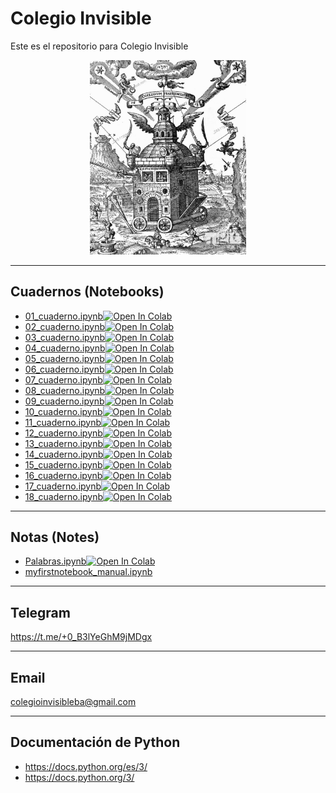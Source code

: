 # Colegio Invisible
Este es el repositorio para Colegio Invisible
<center>
<div>
<img src="https://github.com/ProfDoeg/Colegio_Invisible/raw/main/img/colegio_invisible.jpeg" width="250"/>
</div>
</center>

***
## Cuadernos (Notebooks)
- [01_cuaderno.ipynb](01_cuaderno.ipynb)<a href="https://colab.research.google.com/github/ProfDoeg/Colegio_Invisible/blob/master/01_cuaderno.ipynb" target="_parent"><img src="https://colab.research.google.com/assets/colab-badge.svg" alt="Open In Colab"/></a>
- [02_cuaderno.ipynb](02_cuaderno.ipynb)<a href="https://colab.research.google.com/github/ProfDoeg/Colegio_Invisible/blob/master/02_cuaderno.ipynb" target="_parent"><img src="https://colab.research.google.com/assets/colab-badge.svg" alt="Open In Colab"/></a>
- [03_cuaderno.ipynb](03_cuaderno.ipynb)<a href="https://colab.research.google.com/github/ProfDoeg/Colegio_Invisible/blob/master/03_cuaderno.ipynb" target="_parent"><img src="https://colab.research.google.com/assets/colab-badge.svg" alt="Open In Colab"/></a>
- [04_cuaderno.ipynb](04_cuaderno.ipynb)<a href="https://colab.research.google.com/github/ProfDoeg/Colegio_Invisible/blob/master/04_cuaderno.ipynb" target="_parent"><img src="https://colab.research.google.com/assets/colab-badge.svg" alt="Open In Colab"/></a>
- [05_cuaderno.ipynb](05_cuaderno.ipynb)<a href="https://colab.research.google.com/github/ProfDoeg/Colegio_Invisible/blob/master/05_cuaderno.ipynb" target="_parent"><img src="https://colab.research.google.com/assets/colab-badge.svg" alt="Open In Colab"/></a>
- [06_cuaderno.ipynb](06_cuaderno.ipynb)<a href="https://colab.research.google.com/github/ProfDoeg/Colegio_Invisible/blob/master/06_cuaderno.ipynb" target="_parent"><img src="https://colab.research.google.com/assets/colab-badge.svg" alt="Open In Colab"/></a>
- [07_cuaderno.ipynb](07_cuaderno.ipynb)<a href="https://colab.research.google.com/github/ProfDoeg/Colegio_Invisible/blob/master/07_cuaderno.ipynb" target="_parent"><img src="https://colab.research.google.com/assets/colab-badge.svg" alt="Open In Colab"/></a>
- [08_cuaderno.ipynb](08_cuaderno.ipynb)<a href="https://colab.research.google.com/github/ProfDoeg/Colegio_Invisible/blob/master/08_cuaderno.ipynb" target="_parent"><img src="https://colab.research.google.com/assets/colab-badge.svg" alt="Open In Colab"/></a>
- [09_cuaderno.ipynb](09_cuaderno.ipynb)<a href="https://colab.research.google.com/github/ProfDoeg/Colegio_Invisible/blob/master/09_cuaderno.ipynb" target="_parent"><img src="https://colab.research.google.com/assets/colab-badge.svg" alt="Open In Colab"/></a>
- [10_cuaderno.ipynb](10_cuaderno.ipynb)<a href="https://colab.research.google.com/github/ProfDoeg/Colegio_Invisible/blob/master/10_cuaderno.ipynb" target="_parent"><img src="https://colab.research.google.com/assets/colab-badge.svg" alt="Open In Colab"/></a>
- [11_cuaderno.ipynb](11_cuaderno.ipynb)<a href="https://colab.research.google.com/github/ProfDoeg/Colegio_Invisible/blob/master/11_cuaderno.ipynb" target="_parent"><img src="https://colab.research.google.com/assets/colab-badge.svg" alt="Open In Colab"/></a>
- [12_cuaderno.ipynb](12_cuaderno.ipynb)<a href="https://colab.research.google.com/github/ProfDoeg/Colegio_Invisible/blob/master/12_cuaderno.ipynb" target="_parent"><img src="https://colab.research.google.com/assets/colab-badge.svg" alt="Open In Colab"/></a>
- [13_cuaderno.ipynb](13_cuaderno.ipynb)<a href="https://colab.research.google.com/github/ProfDoeg/Colegio_Invisible/blob/master/13_cuaderno.ipynb" target="_parent"><img src="https://colab.research.google.com/assets/colab-badge.svg" alt="Open In Colab"/></a>
- [14_cuaderno.ipynb](13_cuaderno.ipynb)<a href="https://colab.research.google.com/github/ProfDoeg/Colegio_Invisible/blob/master/14_cuaderno.ipynb" target="_parent"><img src="https://colab.research.google.com/assets/colab-badge.svg" alt="Open In Colab"/></a>
- [15_cuaderno.ipynb](13_cuaderno.ipynb)<a href="https://colab.research.google.com/github/ProfDoeg/Colegio_Invisible/blob/master/15_cuaderno.ipynb" target="_parent"><img src="https://colab.research.google.com/assets/colab-badge.svg" alt="Open In Colab"/></a>
- [16_cuaderno.ipynb](13_cuaderno.ipynb)<a href="https://colab.research.google.com/github/ProfDoeg/Colegio_Invisible/blob/master/16_cuaderno.ipynb" target="_parent"><img src="https://colab.research.google.com/assets/colab-badge.svg" alt="Open In Colab"/></a>
- [17_cuaderno.ipynb](13_cuaderno.ipynb)<a href="https://colab.research.google.com/github/ProfDoeg/Colegio_Invisible/blob/master/17_cuaderno.ipynb" target="_parent"><img src="https://colab.research.google.com/assets/colab-badge.svg" alt="Open In Colab"/></a>
- [18_cuaderno.ipynb](13_cuaderno.ipynb)<a href="https://colab.research.google.com/github/ProfDoeg/Colegio_Invisible/blob/master/18_cuaderno.ipynb" target="_parent"><img src="https://colab.research.google.com/assets/colab-badge.svg" alt="Open In Colab"/></a>
***
## Notas (Notes)
- [Palabras.ipynb](notas/Palabras.ipynb)<a href="https://colab.research.google.com/github/ProfDoeg/Colegio_Invisible/blob/master/notas/Palabras.ipynb" target="_parent"><img src="https://colab.research.google.com/assets/colab-badge.svg" alt="Open In Colab"/></a>
- [myfirstnotebook_manual.ipynb](notas/myfirstnotebook_manual.ipynb)
***
## Telegram
https://t.me/+0_B3lYeGhM9jMDgx
***
## Email
colegioinvisibleba@gmail.com
***
## Documentación de Python
- https://docs.python.org/es/3/
- https://docs.python.org/3/
